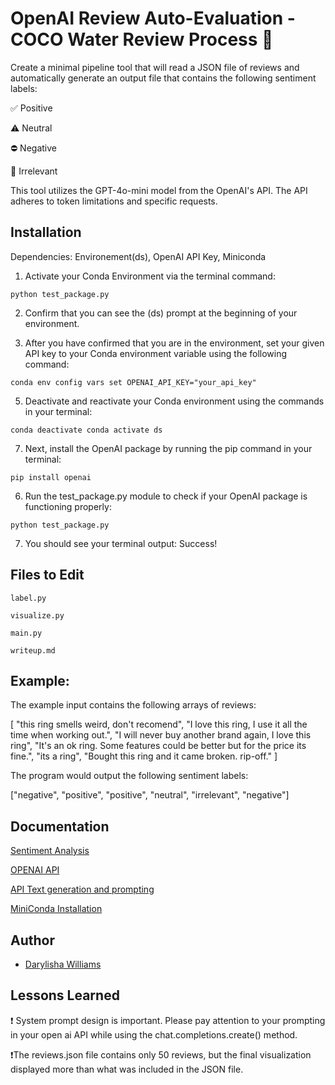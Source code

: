 
# OpenAI Review Auto-Evaluation - COCO Water Review Process 🚰

Create a minimal pipeline tool that will read a JSON file of reviews and automatically generate an output file that contains the following sentiment labels: 

✅ Positive

⚠️ Neutral

⛔ Negative

🚫 Irrelevant

This tool utilizes the GPT-4o-mini model from the OpenAI's API. The API adheres to token limitations and specific requests. 

## Installation

Dependencies: Environement(ds), OpenAI API Key, Miniconda

1) Activate your Conda Environment via the terminal command:

 ```python test_package.py ``` 

2) Confirm that you can see the (ds) prompt at the beginning of your environment. 

3) After you have confirmed that you are in the environment, set your given API key to your Conda environment variable using the following command:
   
``` conda env config vars set OPENAI_API_KEY="your_api_key" ``` 

5) Deactivate and reactivate your Conda environment using the commands in your terminal:
   
```conda deactivate conda activate ds ``` 

7) Next, install the OpenAI package by running the pip command in your terminal: 

```pip install openai ``` 

6) Run the test_package.py module to check if your OpenAI package is functioning properly: 

```python test_package.py ``` 

7) You should see your terminal output: Success!


## Files to Edit

```label.py ```

```visualize.py```

```main.py```

```writeup.md``` 

## Example:

The example input contains the following arrays of reviews:

[
 "this ring smells weird, don't recomend",
 "I love this ring, I use it all the time when working out.",
 "I will never buy another brand again, I love this ring",
 "It's an ok ring. Some features could be better but for the price its fine.",
 "its a ring",
 "Bought this ring and it came broken. rip-off."
]

The program would output the following sentiment labels: 

["negative", "positive", "positive", "neutral", "irrelevant", "negative"]


## Documentation

[Sentiment Analysis](https://en.wikipedia.org/wiki/Sentiment_analysis)

[OPENAI API](https://platform.openai.com/docs/libraries?desktop-os=windows&language=python)

[API Text generation and prompting](https://platform.openai.com/docs/guides/text?api-mode=responses)

[MiniConda Installation](https://platform.openai.com/docs/guides/text?api-mode=responses)


## Author

- [Darylisha Williams](https://github.com/dwilliams170)


## Lessons Learned

❗ System prompt design is important. Please pay attention to your prompting in your open ai API while using the chat.completions.create() method. 

❗The reviews.json file contains only 50 reviews, but the final visualization displayed more than what was included in the JSON file. 


